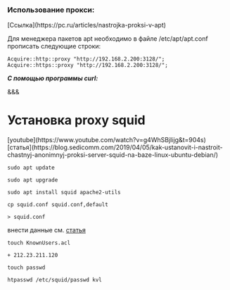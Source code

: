 <h3>Использование прокси:</h3>
[Ссылка](https://pc.ru/articles/nastrojka-proksi-v-apt)

Для менеджера пакетов apt необходимо в файле /etc/apt/apt.conf прописать следующие строки:

```
Acquire::http::proxy "http://192.168.2.200:3128/";
Acquire::https::proxy "http://192.168.2.200:3128/";
```

***С помощью программы curl:***

&&&

<h1>Установка proxy squid</h1>
[youtube](https://www.youtube.com/watch?v=g4WhSBjIijg&t=904s)
[статья](https://blog.sedicomm.com/2019/04/05/kak-ustanovit-i-nastroit-chastnyj-anonimnyj-proksi-server-squid-na-baze-linux-ubuntu-debian/)

```
sudo apt update
```

```
sudo apt upgrade
```

```
sudo apt install squid apache2-utils
```

```
cp squid.conf squid.conf,default
```

```
> squid.conf
```

внести данные см. [статья](https://blog.sedicomm.com/2019/04/05/kak-ustanovit-i-nastroit-chastnyj-anonimnyj-proksi-server-squid-na-baze-linux-ubuntu-debian/) 

```
touch KnownUsers.acl
```
	+ 212.23.211.120

```
touch passwd
```

```
htpasswd /etc/squid/passwd kvl
```

